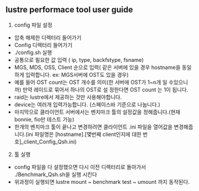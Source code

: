 ## lustre performace tool user guide

1. config 파일 설정
 * 압축 해제한 디렉터리 들어가기
 * Config 디렉터리 들어가기
 * ./config.sh 실행
 * 공통으로 필요한 값 입력 ( ip, type, backfstype, fsname)
 * MGS, MDS, OSS, Client 순으로 입력( 같은 서버에 있을 경우 hostname을 동일하게 입력합니다. ex: MGS서버에 OST도 있을 경우)
 * 예를 들어 OST count는 OST 개수를 의미(한 서버에 OST가 1~n개 일 수있으니까) 만약 레이드로 묶어서 하나의 OST로 설       정한다면 OST count 는 1이 됩니다.
 * raid는 lustre에서 제공하는 것만 사용해야합니다.
 * device는 여러개 입력가능합니다. (스페이스바 기준으로 나눕니다.) 
 * 마지막으로 클라이언트 서버에서는 벤치마크 툴의 설정값을 정해줍니다.(현재 bonnie, fio만 테스트 가능)
 * 한개의 벤치마크 툴이 끝나고 변경하려면 클라이언트 .ini 파일을 열어값을 변경해줍니다.(ini 파일명은 [hostname].[몇번째 client인지에 대한 번호]_client_Config_Qsh.ini)

2. 툴 실행
 * config 파일을 다 설정했으면 다시 이전 디렉터리로 돌아가서 ./Benchmark_Qsh.sh을 실행 시킨다
 * 위과정이 실행되면 lustre mount ~ benchmark test ~ umount 까지 동작된다.  
